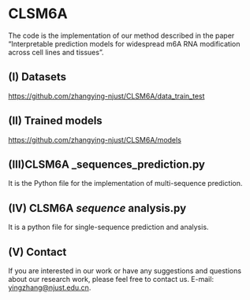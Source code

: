 # CLSM6A
The code is the implementation of our method described in the paper “Interpretable prediction models for widespread m6A RNA modification across cell lines and tissues”.

## (I) Datasets
https://github.com/zhangying-njust/CLSM6A/data_train_test

## (II) Trained models
https://github.com/zhangying-njust/CLSM6A/models

## (III)CLSM6A _sequences_prediction.py
It is the Python file for the implementation of multi-sequence prediction.

## (IV) CLSM6A _sequence_ analysis.py
It is a python file for single-sequence prediction and analysis.

## (V) Contact
If you are interested in our work or have any suggestions and questions about our research work, please feel free to contact us. E-mail: 
yingzhang@njust.edu.cn.






